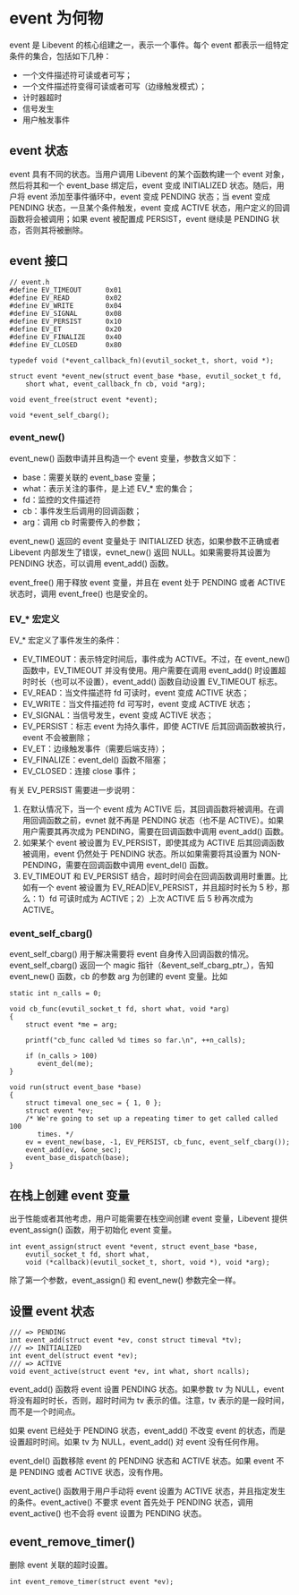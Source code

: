 # event 为何物
event 是 Libevent 的核心组建之一，表示一个事件。每个 event 都表示一组特定条件的集合，包括如下几种：
- 一个文件描述符可读或者可写；
- 一个文件描述符变得可读或者可写（边缘触发模式）；
- 计时器超时
- 信号发生
- 用户触发事件

## event 状态
event 具有不同的状态。当用户调用 Libevent 的某个函数构建一个 event 对象，然后将其和一个 event_base 绑定后，event 变成 INITIALIZED 状态。随后，用户将 event 添加至事件循环中，event 变成 PENDING 状态；当 event 变成 PENDING 状态，一旦某个条件触发，event 变成 ACTIVE 状态，用户定义的回调函数将会被调用；如果 event 被配置成 PERSIST，event 继续是 PENDING 状态，否则其将被删除。

## event 接口
```
// event.h
#define EV_TIMEOUT      0x01
#define EV_READ         0x02
#define EV_WRITE        0x04
#define EV_SIGNAL       0x08
#define EV_PERSIST      0x10
#define EV_ET           0x20
#define EV_FINALIZE     0x40
#define EV_CLOSED       0x80

typedef void (*event_callback_fn)(evutil_socket_t, short, void *);

struct event *event_new(struct event_base *base, evutil_socket_t fd,
    short what, event_callback_fn cb, void *arg);

void event_free(struct event *event);

void *event_self_cbarg();
```
### event_new()
event_new() 函数申请并且构造一个 event 变量，参数含义如下：
- base：需要关联的 event_base 变量；
- what：表示关注的事件，是上述 EV_* 宏的集合；
- fd：监控的文件描述符
- cb：事件发生后调用的回调函数；
- arg：调用 cb 时需要传入的参数；

event_new() 返回的 event 变量处于 INITIALIZED 状态，如果参数不正确或者 Libevent 内部发生了错误，evnet_new() 返回 NULL。如果需要将其设置为 PENDING 状态，可以调用 event_add() 函数。

event_free() 用于释放 event 变量，并且在 event 处于 PENDING 或者 ACTIVE 状态时，调用 event_free() 也是安全的。

### EV_* 宏定义
EV_* 宏定义了事件发生的条件：
- EV_TIMEOUT：表示特定时间后，事件成为 ACTIVE。不过，在 event_new() 函数中，EV_TIMEOUT 并没有使用。用户需要在调用 event_add() 时设置超时时长（也可以不设置），event_add() 函数自动设置 EV_TIMEOUT 标志。
- EV_READ：当文件描述符 fd 可读时，event 变成 ACTIVE 状态；
- EV_WRITE：当文件描述符 fd 可写时，event 变成 ACTIVE 状态；
- EV_SIGNAL：当信号发生，event 变成 ACTIVE 状态；
- EV_PERSIST：标志 event 为持久事件，即使 ACTIVE 后其回调函数被执行，event 不会被删除；
- EV_ET：边缘触发事件（需要后端支持）；
- EV_FINALIZE：event_del() 函数不阻塞；
- EV_CLOSED：连接 close 事件；

有关 EV_PERSIST 需要进一步说明：
1. 在默认情况下，当一个 event 成为 ACTIVE 后，其回调函数将被调用。在调用回调函数之前，evnet 就不再是 PENDING 状态（也不是 ACTIVE）。如果用户需要其再次成为 PENDING，需要在回调函数中调用 event_add() 函数。
1. 如果某个 event 被设置为 EV_PERSIST，即使其成为 ACTIVE 后其回调函数被调用，event 仍然处于 PENDING 状态。所以如果需要将其设置为 NON-PENDING，需要在回调函数中调用 event_del() 函数。
1. EV_TIMEOUT 和 EV_PERSIST 结合，超时时间会在回调函数调用时重置。比如有一个 event 被设置为 EV_READ|EV_PERSIST，并且超时时长为 5 秒，那么：1）fd 可读时成为 ACTIVE；2）上次 ACTIVE 后 5 秒再次成为 ACTIVE。

### event_self_cbarg()
event_self_cbarg() 用于解决需要将 event 自身传入回调函数的情况。 event_self_cbarg() 返回一个 magic 指针（&event_self_cbarg_ptr_），告知 event_new() 函数，cb 的参数 arg 为创建的 event 变量。比如
```
static int n_calls = 0;

void cb_func(evutil_socket_t fd, short what, void *arg)
{
    struct event *me = arg;

    printf("cb_func called %d times so far.\n", ++n_calls);

    if (n_calls > 100)
       event_del(me);
}

void run(struct event_base *base)
{
    struct timeval one_sec = { 1, 0 };
    struct event *ev;
    /* We're going to set up a repeating timer to get called called 100
       times. */
    ev = event_new(base, -1, EV_PERSIST, cb_func, event_self_cbarg());
    event_add(ev, &one_sec);
    event_base_dispatch(base);
}
```

## 在栈上创建 event 变量
出于性能或者其他考虑，用户可能需要在栈空间创建 event 变量，Libevent 提供 event_assign() 函数，用于初始化 event 变量。
```
int event_assign(struct event *event, struct event_base *base,
    evutil_socket_t fd, short what,
    void (*callback)(evutil_socket_t, short, void *), void *arg);
```
除了第一个参数，event_assign() 和 event_new() 参数完全一样。

## 设置 event 状态
```
/// => PENDING
int event_add(struct event *ev, const struct timeval *tv);
/// => INITIALIZED
int event_del(struct event *ev);
/// => ACTIVE
void event_active(struct event *ev, int what, short ncalls);
```
event_add() 函数将 event 设置 PENDING 状态。如果参数 tv 为 NULL，event 将没有超时时长，否则，超时时间为 tv 表示的值。注意，tv 表示的是一段时间，而不是一个时间点。

如果 event 已经处于 PENDING 状态，event_add() 不改变 event 的状态，而是设置超时时间。如果 tv 为 NULL，event_add() 对 event 没有任何作用。

event_del() 函数移除 event 的 PENDING 状态和 ACTIVE 状态。如果 event 不是 PENDING 或者 ACTIVE 状态，没有作用。

event_active() 函数用于用户手动将 event 设置为 ACTIVE 状态，并且指定发生的条件。event_active() 不要求 event 首先处于 PENDING 状态，调用 event_active() 也不会将 event 设置为 PENDING 状态。

## event_remove_timer()
删除 event 关联的超时设置。
```
int event_remove_timer(struct event *ev);
```